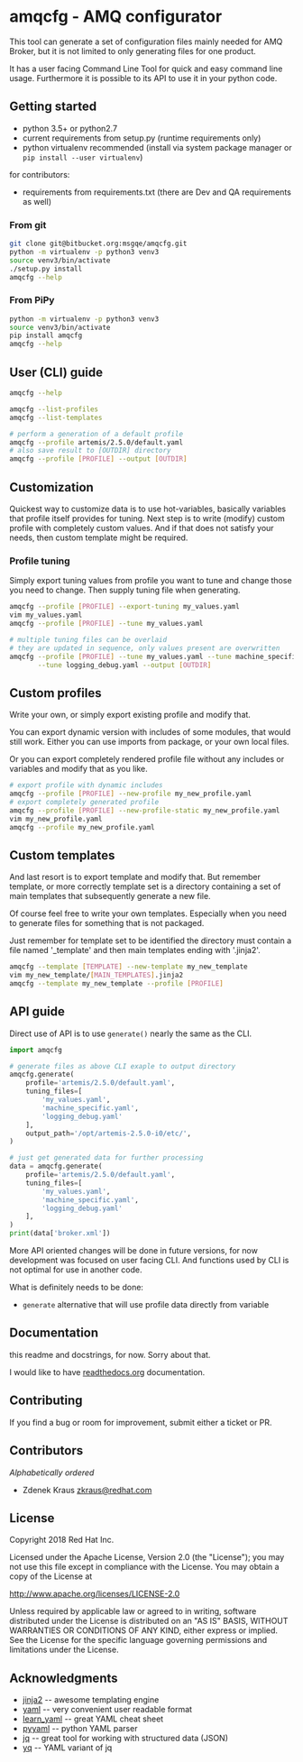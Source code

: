 # amqcfg - AMQ configurator

This tool can generate a set of configuration files mainly needed for
AMQ Broker, but it is not limited to only generating files for one product.

It has a user facing Command Line Tool for quick and easy command line usage.
Furthermore it is possible to its API to use it in your python code.

## Getting started

* python 3.5+ or python2.7
* current requirements from setup.py (runtime requirements only)
* python virtualenv recommended (install via system package manager
or `pip install --user virtualenv`)

for contributors:
* requirements from requirements.txt (there are Dev and QA requirements as well)

### From git

```bash
git clone git@bitbucket.org:msgqe/amqcfg.git
python -m virtualenv -p python3 venv3
source venv3/bin/activate
./setup.py install
amqcfg --help
```

### From PiPy

```bash
python -m virtualenv -p python3 venv3
source venv3/bin/activate
pip install amqcfg
amqcfg --help
```

## User (CLI) guide

```bash
amqcfg --help

amqcfg --list-profiles
amqcfg --list-templates

# perform a generation of a default profile
amqcfg --profile artemis/2.5.0/default.yaml
# also save result to [OUTDIR] directory
amqcfg --profile [PROFILE] --output [OUTDIR]
```

## Customization

Quickest way to customize data is to use hot-variables, basically variables
that profile itself provides for tuning. Next step is to write (modify) custom
profile with completely custom values.
And if that does not satisfy your needs, then custom template might be required.

### Profile tuning

Simply export tuning values from profile you want to tune and change those you
need to change. Then supply tuning file when generating.

```bash
amqcfg --profile [PROFILE] --export-tuning my_values.yaml
vim my_values.yaml
amqcfg --profile [PROFILE] --tune my_values.yaml

# multiple tuning files can be overlaid
# they are updated in sequence, only values present are overwritten
amqcfg --profile [PROFILE] --tune my_values.yaml --tune machine_specific.yaml \
       --tune logging_debug.yaml --output [OUTDIR]
```

## Custom profiles

Write your own, or simply export existing profile and modify that.

You can export dynamic version with includes of some modules, that would still
 work. Either you can use imports from package, or your own local files.

Or you can export completely rendered profile file without any includes or
variables and modify that as you like.


```bash
# export profile with dynamic includes
amqcfg --profile [PROFILE] --new-profile my_new_profile.yaml
# export completely generated profile
amqcfg --profile [PROFILE] --new-profile-static my_new_profile.yaml
vim my_new_profile.yaml
amqcfg --profile my_new_profile.yaml
```

## Custom templates

And last resort is to export template and modify that. But remember template,
or more correctly template set is a directory containing a set of main
templates that subsequently generate a new file.

Of course feel free to write your own templates. Especially when you need to
generate files for something that is not packaged.

Just remember for template set to be identified the directory must contain
a file named '_template' and then main templates ending with '.jinja2'.

```bash
amqcfg --template [TEMPLATE] --new-template my_new_template
vim my_new_template/[MAIN_TEMPLATES].jinja2
amqcfg --template my_new_template --profile [PROFILE]

```

## API guide

Direct use of API is to use `generate()` nearly the same as the CLI.

```python
import amqcfg

# generate files as above CLI exaple to output directory
amqcfg.generate(
    profile='artemis/2.5.0/default.yaml',
    tuning_files=[
        'my_values.yaml',
        'machine_specific.yaml',
        'logging_debug.yaml'
    ],
    output_path='/opt/artemis-2.5.0-i0/etc/',
)

# just get generated data for further processing
data = amqcfg.generate(
    profile='artemis/2.5.0/default.yaml',
    tuning_files=[
        'my_values.yaml',
        'machine_specific.yaml',
        'logging_debug.yaml'
    ],
)
print(data['broker.xml'])
```

More API oriented changes will be done in future versions, for now development
was focused on user facing CLI. And functions used by CLI is not optimal for
use in another code.

What is definitely needs to be done:
*   `generate` alternative that will use profile data directly from variable

## Documentation

this readme and docstrings, for now. Sorry about that.

I would like to have [readthedocs.org](http://readthedocs.org) documentation.

## Contributing

If you find a bug or room for improvement, submit either a ticket or PR.

## Contributors

_Alphabetically ordered_

* Zdenek Kraus <zkraus@redhat.com>

## License

Copyright 2018 Red Hat Inc.

Licensed under the Apache License, Version 2.0 (the "License");
you may not use this file except in compliance with the License.
You may obtain a copy of the License at

   http://www.apache.org/licenses/LICENSE-2.0

Unless required by applicable law or agreed to in writing, software
distributed under the License is distributed on an "AS IS" BASIS,
WITHOUT WARRANTIES OR CONDITIONS OF ANY KIND, either express or implied.
See the License for the specific language governing permissions and
limitations under the License.

## Acknowledgments

* [jinja2](http://jinja.pocoo.org/docs/2.10/) -- awesome templating engine
* [yaml](http://yaml.org/) -- very convenient user readable format
* [learn_yaml](https://learnxinyminutes.com/docs/yaml/) -- great YAML cheat sheet
* [pyyaml](https://github.com/yaml/pyyaml) -- python YAML parser
* [jq](https://stedolan.github.io/jq/) -- great tool for working with structured data (JSON)
* [yq](https://yq.readthedocs.io/en/latest/) -- YAML variant of jq
